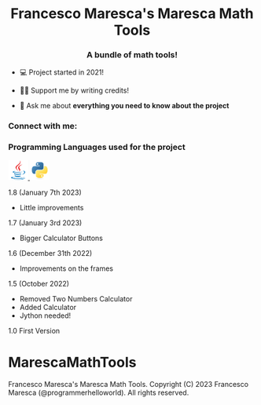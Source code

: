 

<h1 align="center">Francesco Maresca's Maresca Math Tools</h1>
<h3 align="center">A bundle of math tools!</h3>

- 💻 Project started in 2021!

- 👨‍💻 Support me by writing credits!

- 💬 Ask me about **everything you need to know about the project**

<h3 align="left">Connect with me:</h3>
<p align="left">
</p>

<h3 align="left">Programming Languages used for the project</h3>
<p align="left"> <a href="https://www.java.com" target="_blank" rel="noreferrer"> <img src="https://raw.githubusercontent.com/devicons/devicon/master/icons/java/java-original.svg" alt="java" width="40" height="40"/> </a> <a href="https://www.python.org" target="_blank" rel="noreferrer"> <img src="https://raw.githubusercontent.com/devicons/devicon/master/icons/python/python-original.svg" alt="python" width="40" height="40"/> </a> </p>

1.8 (January 7th 2023)

- Little improvements

1.7 (January 3rd 2023)

- Bigger Calculator Buttons

1.6 (December 31th 2022)

- Improvements on the frames


1.5 (October 2022)

- Removed Two Numbers Calculator
- Added Calculator
- Jython needed!


1.0 
First Version


# MarescaMathTools
Francesco Maresca's Maresca Math Tools.  Copyright (C) 2023 Francesco Maresca (@programmerhelloworld). All rights reserved.
